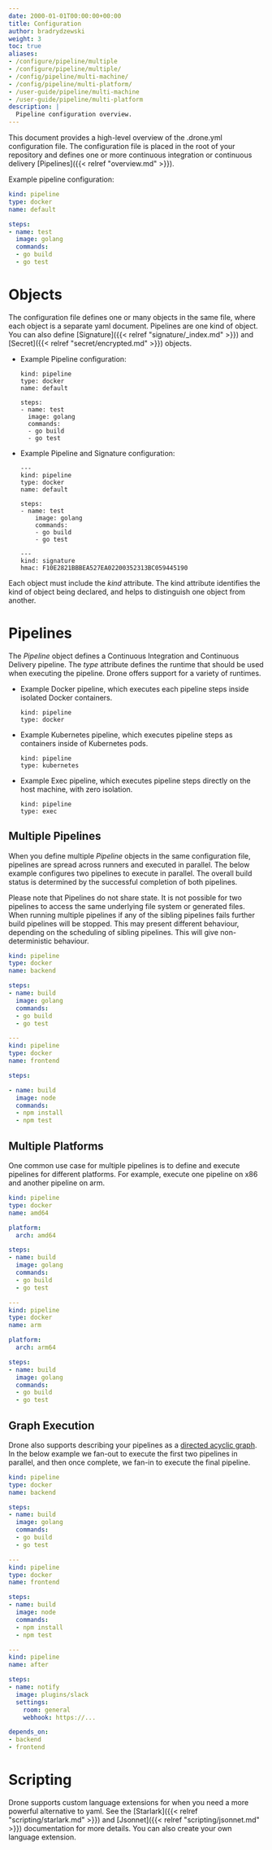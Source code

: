 ```yaml
---
date: 2000-01-01T00:00:00+00:00
title: Configuration
author: bradrydzewski
weight: 3
toc: true
aliases:
- /configure/pipeline/multiple
- /configure/pipeline/multiple/
- /config/pipeline/multi-machine/
- /config/pipeline/multi-platform/
- /user-guide/pipeline/multi-machine
- /user-guide/pipeline/multi-platform
description: |
  Pipeline configuration overview.
---
```


This document provides a high-level overview of the .drone.yml configuration file. The configuration file is placed in the root of your repository and defines one or more continuous integration or continuous delivery [Pipelines]({{< relref "overview.md" >}}).

Example pipeline configuration:

```yaml {linenos=table}
kind: pipeline
type: docker
name: default

steps:
- name: test
  image: golang
  commands:
  - go build
  - go test
```

# Objects

The configuration file defines one or many objects in the same file, where each object is a separate yaml document. Pipelines are one kind of object. You can also define [Signature]({{< relref "signature/_index.md" >}}) and [Secret]({{< relref "secret/encrypted.md" >}}) objects.

* Example Pipeline configuration:

  ```
  kind: pipeline
  type: docker
  name: default

  steps:
  - name: test
    image: golang
    commands:
    - go build
    - go test
  ```

* Example Pipeline and Signature configuration:
    ```
    ---
    kind: pipeline
    type: docker
    name: default

    steps:
    - name: test
        image: golang
        commands:
        - go build
        - go test

    ---
    kind: signature
    hmac: F10E2821BBBEA527EA02200352313BC059445190
    ```

Each object must include the _kind_ attribute. The kind attribute identifies the kind of object being declared, and helps to distinguish one object from another.

# Pipelines

The _Pipeline_ object defines a Continuous Integration and Continuous Delivery pipeline. The _type_ attribute defines the runtime that should be used when executing the pipeline. Drone offers support for a variety of runtimes.

* Example Docker pipeline, which executes each pipeline steps inside isolated Docker containers.
  ```
  kind: pipeline
  type: docker
  ```

* Example Kubernetes pipeline, which executes pipeline steps as containers inside of Kubernetes pods.
  ```
  kind: pipeline
  type: kubernetes
  ```

* Example Exec pipeline, which executes pipeline steps directly on the host machine, with zero isolation.
  ```
  kind: pipeline
  type: exec
  ```

## Multiple Pipelines

When you define multiple _Pipeline_ objects in the same configuration file, pipelines are spread across runners and executed in parallel. The below example configures two pipelines to execute in parallel. The overall build status is determined by the successful completion of both pipelines.

<div class="alert">
Please note that Pipelines do not share state. It is not possible for two pipelines to access the same underlying file system or generated files.
</div>

<div class="alert">
When running multiple pipelines if any of the sibling pipelines fails further build pipelines will be stopped. 
This may present different behaviour, depending on the scheduling of sibling pipelines. This will give non-deterministic behaviour. 
</div>

```yaml {linenos=table, hl_lines=["35-57"]}
kind: pipeline
type: docker
name: backend

steps:
- name: build
  image: golang
  commands:
  - go build
  - go test

---
kind: pipeline
type: docker
name: frontend

steps:

- name: build
  image: node
  commands:
  - npm install
  - npm test
```

## Multiple Platforms

One common use case for multiple pipelines is to define and execute pipelines for different platforms. For example, execute one pipeline on x86 and another pipeline on arm.

```yaml {linenos=table, hl_lines=["5-6", "20-21"]}
kind: pipeline
type: docker
name: amd64

platform:
  arch: amd64

steps:
- name: build
  image: golang
  commands:
  - go build
  - go test

---
kind: pipeline
type: docker
name: arm

platform:
  arch: arm64

steps:
- name: build
  image: golang
  commands:
  - go build
  - go test

```

## Graph Execution

Drone also supports describing your pipelines as a [directed acyclic graph](https://en.wikipedia.org/wiki/Directed_acyclic_graph). In the below example we fan-out to execute the first two pipelines in parallel, and then once complete, we fan-in to execute the final pipeline.

```yaml {linenos=table, hl_lines=["35-57"]}
kind: pipeline
type: docker
name: backend

steps:
- name: build
  image: golang
  commands:
  - go build
  - go test

---
kind: pipeline
type: docker
name: frontend

steps:
- name: build
  image: node
  commands:
  - npm install
  - npm test

---
kind: pipeline
name: after

steps:
- name: notify
  image: plugins/slack
  settings:
    room: general
    webhook: https://...

depends_on:
- backend
- frontend
```

# Scripting

Drone supports custom language extensions for when you need a more powerful alternative to yaml. See the [Starlark]({{< relref "scripting/starlark.md" >}}) and [Jsonnet]({{< relref "scripting/jsonnet.md" >}}) documentation for more details. You can also create your own language extension.
